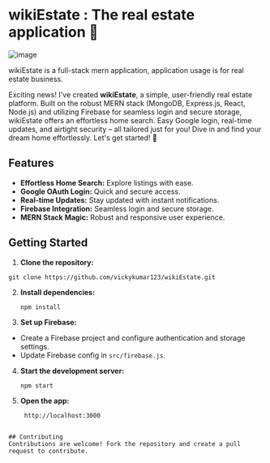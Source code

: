 # wikiEstate : The real estate application 🏡

![image](https://github.com/vickykumar123/wikiEstate/assets/41174782/530968c6-a90a-4b26-a8ad-a893c16ea2a3)

wikiEstate is a full-stack mern application, application usage is for real estate business.

Exciting news! I've created **wikiEstate**, a simple, user-friendly real estate platform. Built on the robust MERN stack (MongoDB, Express.js, React, Node.js) and utilizing Firebase for seamless login and secure storage, wikiEstate offers an effortless home search. Easy Google login, real-time updates, and airtight security – all tailored just for you! Dive in and find your dream home effortlessly. Let's get started! 🌟

## Features
- **Effortless Home Search:** Explore listings with ease.
- **Google OAuth Login:** Quick and secure access.
- **Real-time Updates:** Stay updated with instant notifications.
- **Firebase Integration:** Seamless login and secure storage.
- **MERN Stack Magic:** Robust and responsive user experience.

## Getting Started
1. **Clone the repository:**

```
git clone https://github.com/vickykumar123/wikiEstate.git
```
2. **Install dependencies:**
   ```
   npm install
   ```
3. **Set up Firebase:**
- Create a Firebase project and configure authentication and storage settings.
- Update Firebase config in `src/firebase.js`.

4. **Start the development server:**
   ```
   npm start
   ```
5. **Open the app:**
   ```
    http://localhost:3000
  ```

## Contributing
Contributions are welcome! Fork the repository and create a pull request to contribute.
